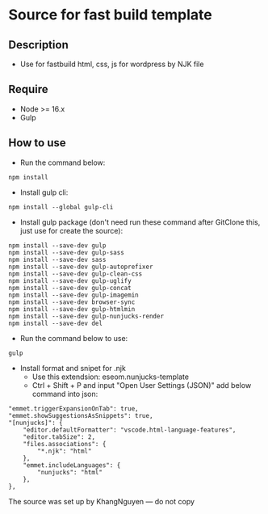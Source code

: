 # Source for fast build template
## Description
- Use for fastbuild html, css, js for wordpress by NJK file

## Require
- Node >= 16.x
- Gulp

## How to use
- Run the command below:
```
npm install 
```
- Install gulp cli:
```
npm install --global gulp-cli
```
- Install gulp package (don't need run these command after GitClone this, just use for create the source): 
```
npm install --save-dev gulp
npm install --save-dev gulp-sass 
npm install --save-dev sass 
npm install --save-dev gulp-autoprefixer 
npm install --save-dev gulp-clean-css 
npm install --save-dev gulp-uglify 
npm install --save-dev gulp-concat 
npm install --save-dev gulp-imagemin 
npm install --save-dev browser-sync 
npm install --save-dev gulp-htmlmin 
npm install --save-dev gulp-nunjucks-render
npm install --save-dev del
```
- Run the command below to use:
```
gulp
```
- Install format and snipet for .njk
    - Use this extendsion: eseom.nunjucks-template
    - Ctrl + Shift + P and input "Open User Settings (JSON)" add below command into json:
```
"emmet.triggerExpansionOnTab": true,
"emmet.showSuggestionsAsSnippets": true,
"[nunjucks]": {
    "editor.defaultFormatter": "vscode.html-language-features",
    "editor.tabSize": 2,
    "files.associations": {
        "*.njk": "html"
    },
    "emmet.includeLanguages": {
        "nunjucks": "html"
    },
},
```
The source was set up by KhangNguyen — do not copy
